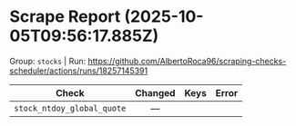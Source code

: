 # Scrape Report (2025-10-05T09:56:17.885Z)

Group: `stocks`  |  Run: https://github.com/AlbertoRoca96/scraping-checks-scheduler/actions/runs/18257145391

| Check | Changed | Keys | Error |
|---|:---:|:--|:--|
| `stock_ntdoy_global_quote` | — |  |  |
